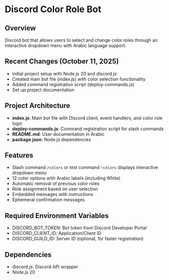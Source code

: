# Discord Color Role Bot

## Overview
Discord bot that allows users to select and change color roles through an interactive dropdown menu with Arabic language support.

## Recent Changes (October 11, 2025)
- Initial project setup with Node.js 20 and discord.js
- Created main bot file (index.js) with color selection functionality
- Added command registration script (deploy-commands.js)
- Set up project documentation

## Project Architecture
- **index.js**: Main bot file with Discord client, event handlers, and color role logic
- **deploy-commands.js**: Command registration script for slash commands
- **README.md**: User documentation in Arabic
- **package.json**: Node.js dependencies

## Features
- Slash command `/colors` or text command `!colors` displays interactive dropdown menu
- 12 color options with Arabic labels (including White)
- Automatic removal of previous color roles
- Role assignment based on user selection
- Embedded messages with instructions
- Ephemeral confirmation messages

## Required Environment Variables
- DISCORD_BOT_TOKEN: Bot token from Discord Developer Portal
- DISCORD_CLIENT_ID: Application/Client ID
- DISCORD_GUILD_ID: Server ID (optional, for faster registration)

## Dependencies
- discord.js: Discord API wrapper
- Node.js 20
